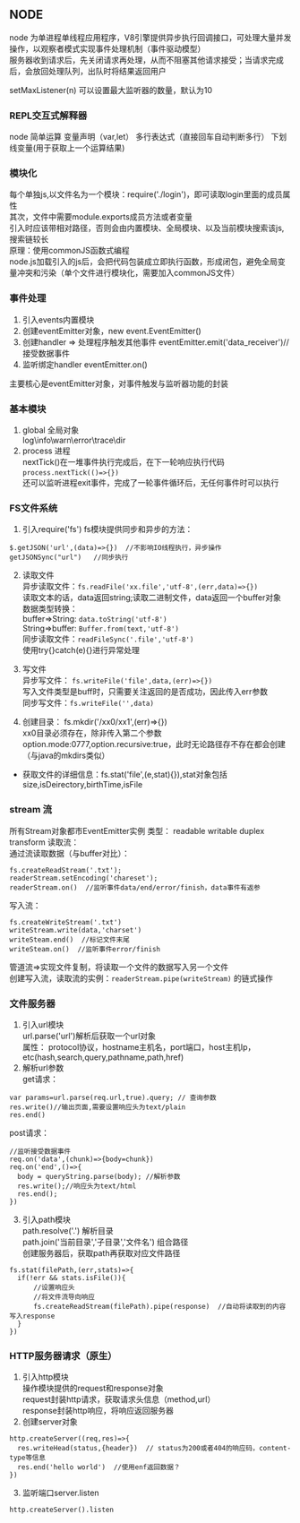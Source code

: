 ## NODE
node 为单进程单线程应用程序，V8引擎提供异步执行回调接口，可处理大量并发操作，以观察者模式实现事件处理机制（事件驱动模型）  
服务器收到请求后，先关闭请求再处理，从而不阻塞其他请求接受；当请求完成后，会放回处理队列，出队时将结果返回用户  

setMaxListener(n) 可以设置最大监听器的数量，默认为10

### REPL交互式解释器
node 简单运算 变量声明（var,let） 多行表达式（直接回车自动判断多行） 下划线变量(用于获取上一个运算结果)  

### 模块化
每个单独js,以文件名为一个模块：require('./login')，即可读取login里面的成员属性  
其次，文件中需要module.exports成员方法或者变量  
引入时应该带相对路径，否则会由内置模块、全局模块、以及当前模块搜索该js,搜索链较长  
原理：使用commonJS函数式编程  
node.js加载引入的js后，会把代码包装成立即执行函数，形成闭包，避免全局变量冲突和污染（单个文件进行模块化，需要加入commonJS文件）  

### 事件处理
1. 引入events内置模块  
2. 创建eventEmitter对象，new event.EventEmitter()  
3. 创建handler => 处理程序触发其他事件 eventEmitter.emit('data_receiver')//接受数据事件  
4. 监听绑定handler eventEmitter.on()

主要核心是eventEmitter对象，对事件触发与监听器功能的封装  

### 基本模块
1. global 全局对象  
log\info\warn\error\trace\dir 
2. process 进程  
nextTick()在一堆事件执行完成后，在下一轮响应执行代码  
`process.nextTick(()=>{})`  
还可以监听进程exit事件，完成了一轮事件循环后，无任何事件时可以执行

### FS文件系统
1. 引入require('fs')
fs模块提供同步和异步的方法：  
```
$.getJSON('url',(data)=>{})  //不影响IO线程执行，异步操作
getJSONSync("url")   //同步执行
```
2. 读取文件   
异步读取文件：`fs.readFile('xx.file','utf-8',(err,data)=>{})`  
读取文本的话，data返回string;读取二进制文件，data返回一个buffer对象  
数据类型转换：  
buffer=>String:  `data.toString('utf-8')`   
String=>buffer:  `Buffer.from(text,'utf-8')`  
同步读取文件：`readFileSync('.file','utf-8')`  
使用try{}catch(e){}进行异常处理

3. 写文件  
异步写文件： `fs.writeFile('file',data,(err)=>{})`  
写入文件类型是buff时，只需要关注返回的是否成功，因此传入err参数  
同步写文件：`fs.writeFile('',data)`  

4. 创建目录： fs.mkdir('/xx0/xx1',(err)=>{})  
xx0目录必须存在，除非传入第二个参数option.mode:0777,option.recursive:true，此时无论路径存不存在都会创建  
（与java的mkdirs类似）
* 获取文件的详细信息：fs.stat('file',(e,stat){}),stat对象包括size,isDeirectory,birthTime,isFile  

### stream 流  
所有Stream对象都市EventEmitter实例 
类型： readable writable duplex transform 
读取流：   
通过流读取数据（与buffer对比）：  
```
fs.createReadStream('.txt');
readerStream.setEncoding('chareset');
readerStream.on()  //监听事件data/end/error/finish，data事件有返参
```
写入流：  
```
fs.createWriteStream('.txt')
writeStream.write(data,'charset')
writeSteam.end()  //标记文件末尾
writeSteam.on()  //监听事件error/finish
```
管道流=>实现文件复制，将读取一个文件的数据写入另一个文件  
创建写入流，读取流的实例：`readerStream.pipe(writeStream)` 的链式操作   

### 文件服务器
1. 引入url模块  
url.parse('url')解析后获取一个url对象  
属性： protocol协议，hostname主机名，port端口，host主机Ip，etc(hash,search,query,pathname,path,href)  
2. 解析url参数  
get请求：  
```
var params=url.parse(req.url,true).query; // 查询参数
res.write()//输出页面,需要设置响应头为text/plain
res.end()
```
post请求：
```
//监听接受数据事件
req.on('data',(chunk)=>{body=chunk})
req.on('end',()=>{
  body = queryString.parse(body); //解析参数
  res.write();//响应头为text/html
  res.end();
})
```
3. 引入path模块  
path.resolve('.') 解析目录  
path.join('当前目录','子目录','文件名') 组合路径  
创建服务器后，获取path再获取对应文件路径  
```
fs.stat(filePath,(err,stats)=>{
  if(!err && stats.isFile()){
      //设置响应头
      //将文件流导向响应
      fs.createReadStream(filePath).pipe(response)  //自动将读取到的内容写入response
  }
})
```

### HTTP服务器请求（原生）  
1. 引入http模块  
操作模块提供的request和response对象  
request封装http请求，获取请求头信息（method,url）  
response封装http响应，将响应返回服务器  
2. 创建server对象  
```
http.createServer((req,res)=>{
  res.writeHead(status,{header})  // status为200或者404的响应码，content-type等信息
  res.end('hello world')  //使用enf返回数据？
})
```
3. 监听端口server.listen
```
http.createServer().listen
```

